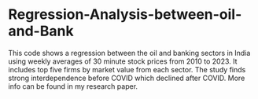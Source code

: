 # Regression-Analysis-between-oil-and-Bank
This code shows a regression between the oil and banking sectors in India using weekly averages of 30 minute stock prices from 2010 to 2023. It includes top five firms by market value from each sector. The study finds strong interdependence before COVID which declined after COVID. More info can be found in my research paper.
